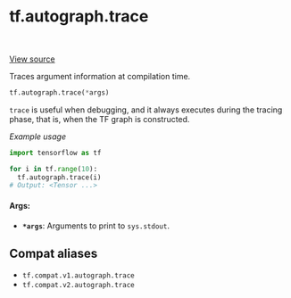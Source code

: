 <div itemscope itemtype="http://developers.google.com/ReferenceObject">
<meta itemprop="name" content="tf.autograph.trace" />
<meta itemprop="path" content="Stable" />
</div>

# tf.autograph.trace

<!-- Insert buttons and diff -->

<table class="tfo-notebook-buttons tfo-api" align="left">
</table>

<a target="_blank" href="/code/stable/tensorflow/python/autograph/utils/ag_logging.py">View source</a>



Traces argument information at compilation time.

``` python
tf.autograph.trace(*args)
```



<!-- Placeholder for "Used in" -->

`trace` is useful when debugging, and it always executes during the tracing
phase, that is, when the TF graph is constructed.

_Example usage_

```python
import tensorflow as tf

for i in tf.range(10):
  tf.autograph.trace(i)
# Output: <Tensor ...>
```

#### Args:


* <b>`*args`</b>: Arguments to print to `sys.stdout`.

## Compat aliases

* `tf.compat.v1.autograph.trace`
* `tf.compat.v2.autograph.trace`

